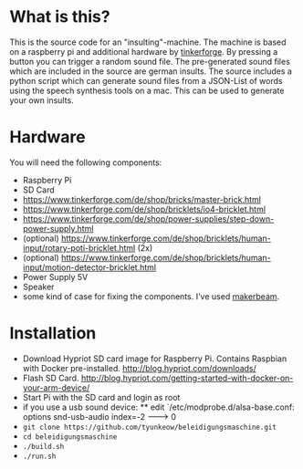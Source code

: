 
What is this?
=============

This is the source code for an "insulting"-machine. 
The machine is based on a raspberry pi and additional hardware by [tinkerforge](http://www.tinkerforge.de).
By pressing a button you can trigger a random sound file. The pre-generated sound files which are included in 
the source are german insults.
The source includes a python script which can generate sound files from a JSON-List of words using the speech
synthesis tools on a mac. This can be used to generate your own insults. 

Hardware
========

You will need the following components:

* Raspberry Pi
* SD Card
* https://www.tinkerforge.com/de/shop/bricks/master-brick.html
* https://www.tinkerforge.com/de/shop/bricklets/io4-bricklet.html
* https://www.tinkerforge.com/de/shop/power-supplies/step-down-power-supply.html
* (optional) https://www.tinkerforge.com/de/shop/bricklets/human-input/rotary-poti-bricklet.html (2x)
* (optional) https://www.tinkerforge.com/de/shop/bricklets/human-input/motion-detector-bricklet.html  
* Power Supply 5V
* Speaker
* some kind of case for fixing the components. I've used [makerbeam](http://www.makerbeam.com).
 

Installation
============

* Download Hypriot SD card image for Raspberry Pi. Contains Raspbian with Docker pre-installed. http://blog.hypriot.com/downloads/
* Flash SD Card. http://blog.hypriot.com/getting-started-with-docker-on-your-arm-device/
* Start Pi with the SD card and login as root
* if you use a usb sound device:
** edit `/etc/modprobe.d/alsa-base.conf: options snd-usb-audio index=-2 ---> 0
* `git clone https://github.com/tyunkeow/beleidigungsmaschine.git`
* `cd beleidigungsmaschine`
* `./build.sh`
* `./run.sh`
 

